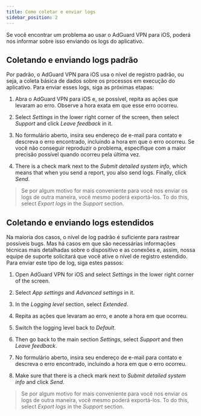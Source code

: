 ```yaml
---
title: Como coletar e enviar logs
sidebar_position: 2
---
```


Se você encontrar um problema ao usar o AdGuard VPN para iOS, poderá nos informar sobre isso enviando os logs do aplicativo.

## Coletando e enviando logs padrão

Por padrão, o AdGuard VPN para iOS usa o nível de registro padrão, ou seja, a coleta básica de dados sobre os processos em execução do aplicativo. Para enviar esses logs, siga as próximas etapas:

1. Abra o AdGuard VPN para iOS e, se possível, repita as ações que levaram ao erro. Observe a hora exata em que esse erro ocorreu.

2. Select *Settings* in the lower right corner of the screen, then select *Support* and click *Leave feedback* in it.

3. No formulário aberto, insira seu endereço de e-mail para contato e descreva o erro encontrado, incluindo a hora em que o erro ocorreu. Se você não conseguir reproduzir o problema, especifique com a maior precisão possível quando ocorreu pela última vez.

4. There is a check mark next to the *Submit detailed system info*, which means that when you send a report, you also send logs. Finally, click *Send*.
> Se por algum motivo for mais conveniente para você nos enviar os logs de outra maneira, você mesmo poderá exportá-los. To do this, select *Export logs* in the *Support* section.

## Coletando e enviando logs estendidos

Na maioria dos casos, o nível de log padrão é suficiente para rastrear possíveis bugs. Mas há casos em que são necessárias informações técnicas mais detalhadas sobre o dispositivo e as conexões e, assim, nossa equipe de suporte solicitará que você ative o nível de registro estendido. Para enviar este tipo de log, siga estes passos:

1. Open AdGuard VPN for iOS and select *Settings* in the lower right corner of the screen.

2. Select *App settings* and *Advanced settings* in it.

3. In the *Logging level* section, select *Extended*.

4. Repita as ações que levaram ao erro, e anote a hora em que ocorreu.

5. Switch the logging level back to *Default*.

6. Then go back to the main section *Settings*, select *Support* and then *Leave feedback*.

7. No formulário aberto, insira seu endereço de e-mail para contato e descreva o erro encontrado, incluindo a hora em que o erro ocorreu.

8. Make sure that there is a check mark next to *Submit detailed system info* and click *Send*.
> Se por algum motivo for mais conveniente para você nos enviar os logs de outra maneira, você mesmo poderá exportá-los. To do this, select *Export logs* in the *Support* section.
